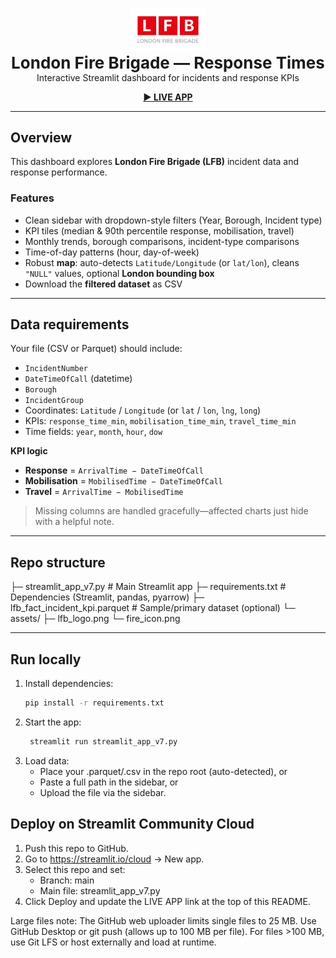 <p align="center">
  <img src="lfb_logo.png" alt="LFB logo" width="120"><br/>
  <strong style="font-size:26px">London Fire Brigade — Response Times</strong><br/>
  Interactive Streamlit dashboard for incidents and response KPIs
</p>

<p align="center">
  <!-- Replace this after you deploy -->
  <a href="[https://YOUR-STREAMLIT-URL.streamlit.app](https://lfb-response-times-data-scientest-project.streamlit.app/)" target="_blank"><b>▶ LIVE APP</b></a>
</p>

---

## Overview
This dashboard explores **London Fire Brigade (LFB)** incident data and response performance.

### Features
- Clean sidebar with dropdown-style filters (Year, Borough, Incident type)
- KPI tiles (median & 90th percentile response, mobilisation, travel)
- Monthly trends, borough comparisons, incident-type comparisons
- Time-of-day patterns (hour, day-of-week)
- Robust **map**: auto-detects `Latitude/Longitude` (or `lat/lon`), cleans `"NULL"` values, optional **London bounding box**
- Download the **filtered dataset** as CSV

---

## Data requirements
Your file (CSV or Parquet) should include:

- `IncidentNumber`
- `DateTimeOfCall` (datetime)
- `Borough`
- `IncidentGroup`
- Coordinates: `Latitude` / `Longitude` (or `lat` / `lon`, `lng`, `long`)
- KPIs: `response_time_min`, `mobilisation_time_min`, `travel_time_min`
- Time fields: `year`, `month`, `hour`, `dow`

**KPI logic**
- **Response** = `ArrivalTime − DateTimeOfCall`  
- **Mobilisation** = `MobilisedTime − DateTimeOfCall`  
- **Travel** = `ArrivalTime − MobilisedTime`

> Missing columns are handled gracefully—affected charts just hide with a helpful note.

---

## Repo structure

├─ streamlit_app_v7.py # Main Streamlit app
├─ requirements.txt # Dependencies (Streamlit, pandas, pyarrow)
├─ lfb_fact_incident_kpi.parquet # Sample/primary dataset (optional)
└─ assets/
├─ lfb_logo.png
└─ fire_icon.png


---

## Run locally
1. Install dependencies:
   ```bash
   pip install -r requirements.txt

2. Start the app:
   ```bash
    streamlit run streamlit_app_v7.py

3. Load data:
   - Place your .parquet/.csv in the repo root (auto-detected), or
   - Paste a full path in the sidebar, or
   - Upload the file via the sidebar.

## Deploy on Streamlit Community Cloud

1. Push this repo to GitHub.
2. Go to https://streamlit.io/cloud → New app.
3. Select this repo and set:
   -  Branch: main
   -  Main file: streamlit_app_v7.py
4. Click Deploy and update the LIVE APP link at the top of this README.

Large files note: The GitHub web uploader limits single files to 25 MB. Use GitHub Desktop or git push (allows up to 100 MB per file). For files >100 MB, use Git LFS or host externally and load at runtime.
